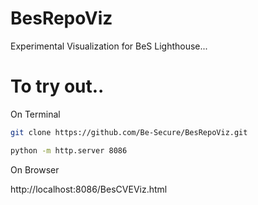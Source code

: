 # BesRepoViz

Experimental Visualization for BeS Lighthouse...

# To try out..

On Terminal

```sh
git clone https://github.com/Be-Secure/BesRepoViz.git

python -m http.server 8086

```

On Browser 

http://localhost:8086/BesCVEViz.html

 

